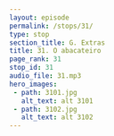 ```yaml
---
layout: episode
permalink: /stops/31/
type: stop
section_title: G. Extras
title: 31. O abacateiro
page_rank: 31
stop_id: 31
audio_file: 31.mp3
hero_images:
 - path: 3101.jpg
   alt_text: alt 3101
 - path: 3102.jpg
   alt_text: alt 3102
---
```

